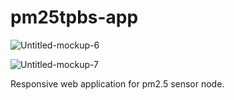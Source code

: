 # pm25tpbs-app


![Untitled-mockup-6](https://user-images.githubusercontent.com/20137401/164976796-d8a2c330-c531-487a-bbfd-25ddc18c8ffd.png)

![Untitled-mockup-7](https://user-images.githubusercontent.com/20137401/164976800-74d6fee8-6877-4b9b-b6cc-10f7d922aab2.png)


Responsive web application for pm2.5 sensor node.
